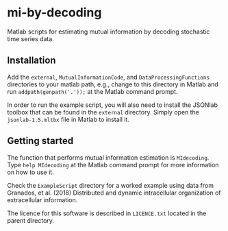 # mi-by-decoding

Matlab scripts for estimating mutual information by decoding stochastic time series data.

## Installation

Add the `external`, `MutualInformationCode`, and `DataProcessingFunctions`
directories to your matlab path, e.g., change to this directory in Matlab and
run `addpath(genpath('.'));` at the Matlab command prompt.

In order to run the example script, you will also need to install the JSONlab
toolbox that can be found in the `external` directory. Simply open the
`jsonlab-1.5.mltbx` file in Matlab to install it.

## Getting started

The function that performs mutual information estimation is `MIdecoding`.
Type `help MIdecoding` at the Matlab command prompt for more information on
how to use it. 

Check the `ExampleScript` directory for a worked example using data from
Granados, et al. (2018) Distributed and dynamic intracellular organization of
extracellular information.

The licence for this software is described in `LICENCE.txt` located in the
parent directory.
